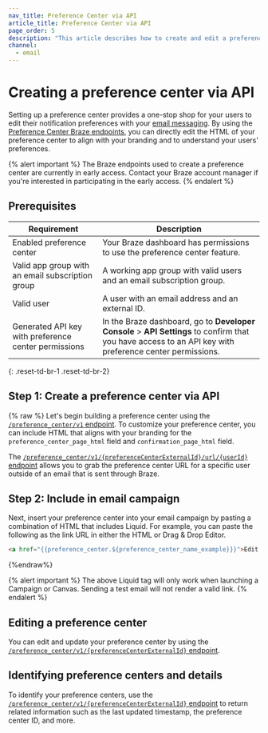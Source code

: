 ```yaml
---
nav_title: Preference Center via API
article_title: Preference Center via API
page_order: 5
description: "This article describes how to create and edit a preference center using the Preference Center Braze endpoints."
channel:
  - email
---
```


# Creating a preference center via API

Setting up a preference center provides a one-stop shop for your users to edit their notification preferences with your [email messaging]({{site.baseurl}}/user_guide/message_building_by_channel/email/). By using the [Preference Center Braze endpoints]({{site.baseurl}}/api/endpoints/preference_center), you can directly edit the HTML of your preference center to align with your branding and to understand your users' preferences.

{% alert important %}
The Braze endpoints used to create a preference center are currently in early access. Contact your Braze account manager if you're interested in participating in the early access.
{% endalert %}

## Prerequisites

| Requirement | Description |
|---|---|
| Enabled preference center | Your Braze dashboard has permissions to use the preference center feature. |
| Valid app group with an email subscription group | A working app group with valid users and an email subscription group. |
| Valid user | A user with an email address and an external ID. |
| Generated API key with preference center permissions | In the Braze dashboard, go to **Developer Console** > **API Settings** to confirm that you have access to an API key with preference center permissions. |
{: .reset-td-br-1 .reset-td-br-2}

## Step 1: Create a preference center via API

{% raw %}
Let's begin building a preference center using the [`/preference_center/v1` endpoint][1]. To customize your preference center, you can include HTML that aligns with your branding for the `preference_center_page_html` field and `confirmation_page_html` field.

The [`/preference_center/v1/{preferenceCenterExternalId}/url/{userId}` endpoint][2] allows you to grab the preference center URL for a specific user outside of an email that is sent through Braze.

## Step 2: Include in email campaign

Next, insert your preference center into your email campaign by pasting a combination of HTML that includes Liquid. For example, you can paste the following as the link URL in either the HTML or Drag & Drop Editor.  

```html
<a href="{{preference_center.${preference_center_name_example}}}">Edit your preferences</a>
```
{%endraw%}

{% alert important %}
The above Liquid tag will only work when launching a Campaign or Canvas. Sending a test email will not render a valid link.
{% endalert %}

## Editing a preference center

You can edit and update your preference center by using the [`/preference_center/v1/{preferenceCenterExternalId}` endpoint][3]. 

## Identifying preference centers and details

To identify your preference centers, use the [`/preference_center/v1/{preferenceCenterExternalId}` endpoint][4] to return related information such as the last updated timestamp, the preference center ID, and more.

[1]: {{site.baseurl}}/api/endpoints/preference_center/post_create_preference_center/
[2]: {{site.baseurl}}/api/endpoints/preference_center/get_create_url_preference_center/
[3]: {{site.baseurl}}/api/endpoints/preference_center/put_update_preference_center/
[4]: {{site.baseurl}}/api/endpoints/preference_center/get_view_details_preference_center/ 

